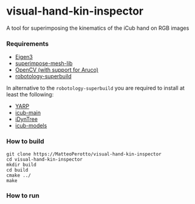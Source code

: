 # visual-hand-kin-inspector

A tool for superimposing the kinematics of the iCub hand on RGB images

### Requirements
- [Eigen3](https://eigen.tuxfamily.org/index.php?title=Main_Page)
- [superimpose-mesh-lib](https://github.com/robotology/superimpose-mesh-lib)
- [OpenCV (with support for Aruco)](https://opencv.org/)
- [robotology-superbuild](https://github.com/robotology/robotology-superbuild)

In alternative to the `robotology-superbuild` you are required to install at least the following:
 - [YARP](https://github.com/robotology/yarp)
 - [icub-main](https://github.com/robotology/icub-main)
 - [iDynTree](https://github.com/robotology/idyntree)
 - [icub-models](icub)

### How to build

```console
git clone https://MatteoPerotto/visual-hand-kin-inspector
cd visual-hand-kin-inspector
mkdir build
cd build
cmake ../
make
```

### How to run
